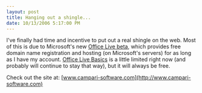 ```yaml
---
layout: post
title: Hanging out a shingle...
date: 10/13/2006 5:17:00 PM
---
```


I've finally had time and incentive to put out a real shingle on the web. Most of this is due to Microsoft's new [Office Live beta](http://officelive.microsoft.com/), which provides free domain name registration and hosting (on Microsoft's servers) for as long as I have my account. [Office Live Basics](http://officelive.microsoft.com/officelivebasic.aspx) is a little limited right now (and probably will continue to stay that way), but it will always be free.

Check out the site at: [www.campari-software.com](http://www.campari-software.com)
